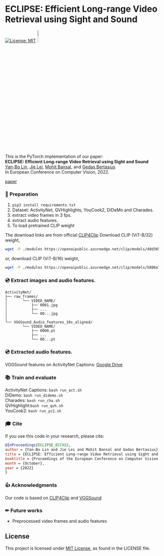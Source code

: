 
# ECLIPSE: Efficient Long-range Video Retrieval using Sight and Sound 

[![License: MIT](https://img.shields.io/badge/License-MIT-yellow.svg)](https://opensource.org/licenses/MIT) <img src="https://raw.githubusercontent.com/facebookresearch/unbiased-teacher/main/teaser/pytorch-logo-dark.png" width="10%"> 
<!-- [![License: MIT](https://img.shields.io/badge/License-MIT-yellow.svg)](https://opensource.org/licenses/MIT) -->

This is the PyTorch implementation of our paper: <br>
**ECLIPSE: Efficient Long-range Video Retrieval using Sight and Sound**<br>
[Yan-Bo Lin](https://genjib.github.io/), [Jie Lei](https://jayleicn.github.io/), [Mohit Bansal](https://www.cs.unc.edu/~mbansal/), and [Gedas Bertasius](https://www.gedasbertasius.com/)<br>
In European Conference on Computer Vision, 2022. <br>

[paper](https://arxiv.org/abs/2204.02874) 

### 📝 Preparation 
1. `pip3 install requirements.txt`
2. Dataset:  ActivityNet, QVHighlights, YouCook2, DiDeMo and Charades.
3. extract video frames in 3 fps.
4. extract audio features.
5. To load pretrained CLIP weight

The download links are from official [CLIP4Clip](https://github.com/ArrowLuo/CLIP4Clip)
Download CLIP (ViT-B/32) weight,
```sh
wget -P ./modules https://openaipublic.azureedge.net/clip/models/40d365715913c9da98579312b702a82c18be219cc2a73407c4526f58eba950af/ViT-B-32.pt
```
or, download CLIP (ViT-B/16) weight,
```sh
wget -P ./modules https://openaipublic.azureedge.net/clip/models/5806e77cd80f8b59890b7e101eabd078d9fb84e6937f9e85e4ecb61988df416f/ViT-B-16.pt
```


### 💿 Extract images and audio features. 
```shell
ActivityNet/
├── raw_frames/
│       └── VIDEO_NAME/
│           ├── 0001.jpg
│           ├── ...
│           └── 00...jpg
│
└── VGGSound_Audio_features_10s_aligned/
        └── VIDEO_NAME/
            ├── 0000.pt
            ├── ...
            └── 00...pt

```



### 💿 Extracted audio features. 
VGGSound features on ActivityNet Captions: [Google Drive](https://drive.google.com/file/d/1PbZPrgO5HTuG_CORcS_zScQCUeFo1JOL/view?usp=sharing)

### 📚 Train and evaluate
ActivityNet Captions: `bash run_act.sh` \
DiDemo: `bash run_didemo.sh` \
Charades: `bash run_cha.sh` \
QVHighlight:`bash run_qvh.sh` \
YouCook2: `bash run_yc2.sh`




### 🎓 Cite

If you use this code in your research, please cite:

```bibtex
@InProceedings{ECLIPSE_ECCV22,
author = {Yan-Bo Lin and Jie Lei and Mohit Bansal and Gedas Bertasius},
title = {ECLIPSE: Efficient Long-range Video Retrieval using Sight and Sound},
booktitle = {Proceedings of the European Conference on Computer Vision (ECCV)},
month = {October},
year = {2022}
}
```

### 👍 Acknowledgments
Our code is based on [CLIP4Clip](https://github.com/ArrowLuo/CLIP4Clip) and [VGGSound](https://www.robots.ox.ac.uk/~vgg/data/vggsound/)

### ✏ Future works
* Preprocessed video frames and audio features


## License

This project is licensed under [MIT License](LICENSE), as found in the LICENSE file.
